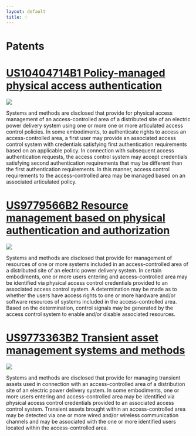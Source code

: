 ```yaml
---
layout: default
title: 💡
---
```


# Patents

# [US10404714B1 Policy-managed physical access authentication](https://patentimages.storage.googleapis.com/34/70/65/1da08fb45c121a/US10404714.pdf)

![](https://patentimages.storage.googleapis.com/47/73/f2/b48aae3f99da60/US10404714-20190903-D00000.png)

Systems and methods are disclosed that provide for physical access management of an access-controlled area of a distributed site of an electric power delivery system using one or more one or more articulated access control policies. In some embodiments, to authenticate rights to access an access-controlled area, a first user may provide an associated access control system with credentials satisfying first authentication requirements based on an applicable policy. In connection with subsequent access authentication requests, the access control system may accept credentials satisfying second authentication requirements that may be different than the first authentication requirements. In this manner, access control requirements to the access-controlled area may be managed based on an associated articulated policy.

# [US9779566B2 Resource management based on physical authentication and authorization](https://patentimages.storage.googleapis.com/26/f7/77/444d1e3b4f39cf/US9779566.pdf)

![](https://patentimages.storage.googleapis.com/f0/60/53/fb8a36a887bd1a/US09779566-20171003-D00000.png)

Systems and methods are disclosed that provide for management of resources of one or more systems included in an access-controlled area of a distributed site of an electric power delivery system. In certain embodiments, one or more users entering and access-controlled area may be identified via physical access control credentials provided to an associated access control system. A determination may be made as to whether the users have access rights to one or more hardware and/or software resources of systems included in the access-controlled area. Based on the determination, control signals may be generated by the access control system to enable and/or disable associated resources.

# [US9773363B2 Transient asset management systems and methods](https://patentimages.storage.googleapis.com/70/11/e7/e51063faeec153/US9773363.pdf)

![](https://patentimages.storage.googleapis.com/e7/8d/a5/bd23158298c1a3/US09773363-20170926-D00000.png)

Systems and methods are disclosed that provide for managing transient assets used in connection with an access-controlled area of a distribution site of an electric power delivery system. In some embodiments, one or more users entering and access-controlled area may be identified via physical access control credentials provided to an associated access control system. Transient assets brought within an access-controlled area may be detected via one or more wired and/or wireless communication channels and may be associated with the one or more identified users located within the access-controlled area.
